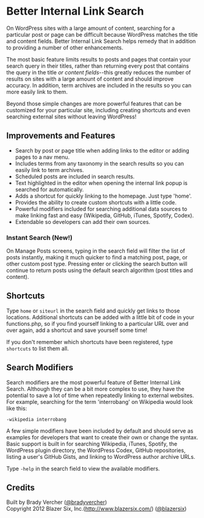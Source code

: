 # Better Internal Link Search #

On WordPress sites with a large amount of content, searching for a particular post or page can be difficult because WordPress matches the title and content fields. Better Internal Link Search helps remedy that in addition to providing a number of other enhancements.

The most basic feature limits results to posts and pages that contain your search query in their titles, rather than returning every post that contains the query in the title *or content fields*--this greatly reduces the number of results on sites with a large amount of content and should improve accuracy. In addition, term archives are included in the results so you can more easily link to them.

Beyond those simple changes are more powerful features that can be customized for your particular site, including creating shortcuts and even searching external sites without leaving WordPress!

## Improvements and Features ##

* Search by post or page title when adding links to the editor or adding pages to a nav menu.
* Includes terms from any taxonomy in the search results so you can easily link to term archives.
* Scheduled posts are included in search results.
* Text highlighted in the editor when opening the internal link popup is searched for automatically.
* Adds a shortcut for quickly linking to the homepage. Just type 'home'.
* Provides the ability to create custom shortcuts with a little code.
* Powerful modifiers included for searching additional data sources to make linking fast and easy (Wikipedia, GitHub, iTunes, Spotify, Codex).
* Extendable so developers can add their own sources.

### Instant Search (New!) ###

On Manage Posts screens, typing in the search field will filter the list of posts instantly, making it much quicker to find a matching post, page, or other custom post type. Pressing enter or clicking the search button will continue to return posts using the default search algorithm (post titles and content).

## Shortcuts ##

Type `home` or `siteurl` in the search field and quickly get links to those locations.  Additional shortcuts can be added with a little bit of code in your functions.php, so if you find yourself linking to a particular URL over and over again, add a shortcut and save yourself some time!

If you don't remember which shortcuts have been registered, type `shortcuts` to list them all.

## Search Modifiers ##

Search modifiers are the most powerful feature of Better Internal Link Search. Although they can be a bit more complex to use, they have the potential to save a lot of time when repeatedly linking to external websites. For example, searching for the term 'interrobang' on Wikipedia would look like this:

`-wikipedia interrobang`

A few simple modifiers have been included by default and should serve as examples for developers that want to create their own or change the syntax. Basic support is built in for searching Wikipedia, iTunes, Spotify, the WordPress plugin directory, the WordPress Codex, GitHub repositories, listing a user's GitHub Gists, and linking to WordPress author archive URLs.

Type `-help` in the search field to view the available modifiers.

## Credits ##

Built by Brady Vercher ([@bradyvercher](http://twitter.com/bradyvercher))  
Copyright 2012  Blazer Six, Inc.(http://www.blazersix.com/) ([@blazersix](http://twitter.com/BlazerSix))